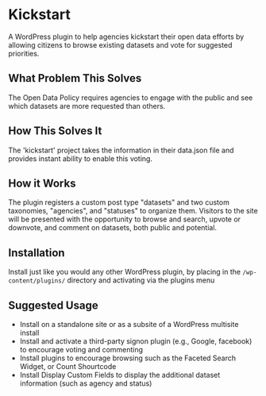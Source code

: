 Kickstart
=========

A WordPress plugin to help agencies kickstart their open data efforts by allowing citizens to browse existing datasets and vote for suggested priorities.


What Problem This Solves
------------------------

The Open Data Policy requires agencies to engage with the public and see which datasets are more requested than others.  


How This Solves It
------------------
The 'kickstart' project takes the information in their data.json file and provides instant ability to enable this voting.


How it Works
------------

The plugin registers a custom post type "datasets" and two custom taxonomies, "agencies", and "statuses" to organize them. Visitors to the site will be presented with the opportunity to browse and search, upvote or downvote, and comment on datasets, both public and potential. 

Installation
------------

Install just like you would any other WordPress plugin, by placing in the `/wp-content/plugins/` directory and activating via the plugins menu

Suggested Usage
---------------

* Install on a standalone site or as a subsite of a WordPress multisite install
* Install and activate a third-party signon plugin (e.g., Google, facebook) to encourage voting and commenting
* Install plugins to encourage browsing such as the Faceted Search Widget, or Count Shourtcode
* Install Display Custom Fields to display the additional dataset information (such as agency and status)

